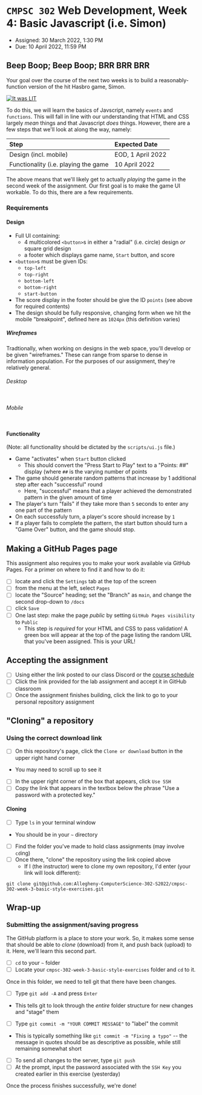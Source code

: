 # `CMPSC 302` Web Development, Week 4: Basic Javascript (i.e. Simon)

* Assigned: 30 March 2022, 1:30 PM
* Due: 10 April 2022, 11:59 PM

## Beep Boop; Beep Boop; BRR BRR BRR

Your goal over the course of the next two weeks is to build a reasonably-function version of the hit Hasbro game, Simon.

[![It was LIT](https://img.youtube.com/vi/G6p7zRsECaI/maxresdefault.jpg)](https://www.youtube.com/watch?v=G6p7zRsECaI)

To do this, we will learn the basics of Javscript, namely `events` and `functions`. This will fall in line with our understanding
that HTML and CSS largely _mean_ things and that Javascript _does_ things. However, there are a few steps that we'll look at along
the way, namely:

|Step |Expected Date |
|:----|:-------------|
|Design (incl. mobile)| EOD, 1 April 2022 |
|Functionality (i.e. playing the game| 10 April 2022 |

The above means that we'll likely get to actually _playing_ the game in the second week of the assignment. Our first goal is to
make the game UI workable. To do this, there are a few requirements.

### Requirements

#### Design

* Full UI containing:
  * 4 multicolored `<button>`s in either a "radial" (i.e. circle) design _or_ square grid design
  * a footer which displays game name, `Start` button, and score
* `<button>`s must be given IDs:
  * `top-left`
  * `top-right`
  * `bottom-left`
  * `bottom-right`
  * `start-button`
* The score display in the footer should be give the ID `points` (see above for required contents)
* The design should be fully responsive, changing form when we hit the mobile "breakpoint", defined here as `1024px` (this definition varies)

##### Wireframes

Tradtionally, when working on designs in the web space, you'll develop or be given "wireframes." These can range from sparse to dense in 
information population. For the purposes of our assignment, they're relatively general.

###### Desktop

![]()

###### Mobile

![]()

#### Functionality

(Note: all functionality should be dictated by the `scripts/ui.js` file.)

* Game "activates" when `Start` button clicked
  * This should convert the "Press Start to Play" text to a "Points: ##" display (where `##` is the varying number of points
* The game should generate random patterns that increase by 1 additional step after each "successful" round
  * Here, "successful" means that a player achieved the demonstrated pattern in the given amount of time
* The player's turn "fails" if they take more than `5` seconds to enter any one part of the pattern
* On each successfuly turn, a player's score should increase by `1`
* If a player fails to complete the pattern, the start button should turn a "Game Over" button, and the game should stop.

## Making a GitHub Pages page

This assignment also requires you to make your work available via GitHub Pages. For a primer on where to find it
and how to do it:

- [ ] locate and click the `Settings` tab at the top of the screen
- [ ] from the menu at the left, select `Pages`
- [ ] locate the "Source" heading; set the "Branch" as `main`, and change the second drop-down to `/docs`
- [ ] click `Save`
- [ ] One last step: make the page _public_ by setting `GitHub Pages visibility` to `Public`
  * This step is _required_ for your HTML and CSS to pass validation!
A green box will appear at the top of the page listing the random URL that you've been assigned. This is your
URL!

## Accepting the assignment

- [ ] Using either the link posted to our class Discord or the [course schedule](https://cmpsc302.chompe.rs)
- [ ] Click the link provided for the lab assignment and accept it in GitHub classroom
- [ ] Once the assignment finishes building, click the link to go to your personal repository assignment

## "Cloning" a repository

### Using the correct download link

- [ ] On this repository's page, click the `Clone or download` button in the upper right hand corner
* You may need to scroll up to see it
- [ ] In the upper right corner of the box that appears, click `Use SSH`
- [ ] Copy the link that appears in the textbox below the phrase "Use a password with a protected key."

#### Cloning

* [ ] Type `ls` in your terminal window
* You should be in your `~` directory
- [ ] Find the folder you've made to hold class assignments (may involve `cd`ing)
- [ ] Once there, "clone" the repository using the link copied above
  * If I (the instructor) were to clone my own repository, I'd enter (your link will look different):

```
git clone git@github.com:Allegheny-ComputerScience-302-S2022/cmpsc-302-week-3-basic-style-exercises.git
```

## Wrap-up

### Submitting the assignment/saving progress

The GitHub platform is a place to store your work. So, it makes some sense that should be able to _clone_ (download) from it, and push back (upload) to it. Here, we'll learn this second part.

- [ ] `cd` to your `~` folder
- [ ] Locate your `cmpsc-302-week-3-basic-style-exercises` folder and `cd` to it.

Once in this folder, we need to tell git that there have been changes.

- [ ] Type `git add -A` and press `Enter`
* This tells git to look through the _entire_ folder structure for new changes and "stage" them

- [ ] Type `git commit -m "YOUR COMMIT MESSAGE"` to "label" the commit
* This is typically something like `git commit -m "Fixing a typo"` -- the message in quotes should be as descriptive as possible, while still remaining somewhat short

- [ ] To send all changes to the server, type `git push`
- [ ] At the prompt, input the password associated with the `SSH Key` you created earlier in this exercise (yesterday)

Once the process finishes successfully, we're done!
